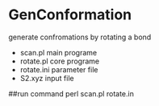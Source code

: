 # GenConformation
generate confromations by rotating a bond
- scan.pl
main programe
- rotate.pl
core programe
- rotate.ini
parameter file
- S2.xyz
input file

##run command
perl scan.pl rotate.in
